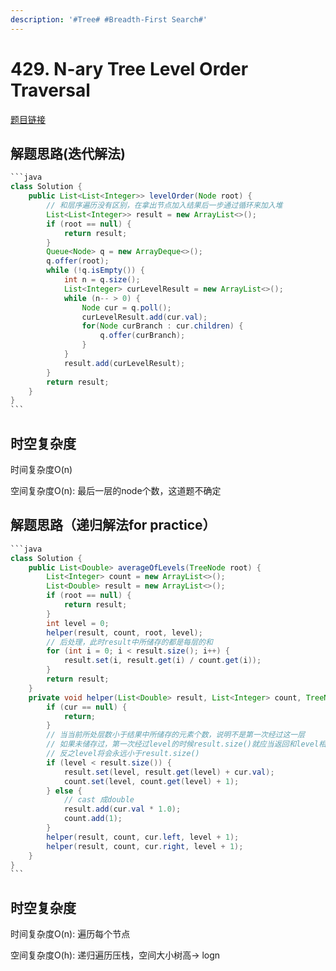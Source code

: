 ```yaml
---
description: '#Tree# #Breadth-First Search#'
---
```


# 429. N-ary Tree Level Order Traversal

[题目链接](https://leetcode.com/problems/n-ary-tree-level-order-traversal/description/)

## 解题思路(迭代解法)

````java
```java
class Solution {
    public List<List<Integer>> levelOrder(Node root) {
        // 和层序遍历没有区别，在拿出节点加入结果后一步通过循环来加入堆
        List<List<Integer>> result = new ArrayList<>();
        if (root == null) {
            return result;
        }
        Queue<Node> q = new ArrayDeque<>();
        q.offer(root);
        while (!q.isEmpty()) {
            int n = q.size();
            List<Integer> curLevelResult = new ArrayList<>();
            while (n-- > 0) {
                Node cur = q.poll();
                curLevelResult.add(cur.val);
                for(Node curBranch : cur.children) {
                    q.offer(curBranch);
                }
            }
            result.add(curLevelResult);
        }
        return result;
    }
}
```
````

## 时空复杂度

时间复杂度O(n)

空间复杂度O(n): 最后一层的node个数，这道题不确定

## 解题思路（递归解法for practice）

````java
```java
class Solution {
    public List<Double> averageOfLevels(TreeNode root) {
        List<Integer> count = new ArrayList<>();
        List<Double> result = new ArrayList<>();
        if (root == null) {
            return result;
        }
        int level = 0;
        helper(result, count, root, level);
        // 后处理，此时result中所储存的都是每层的和
        for (int i = 0; i < result.size(); i++) {
            result.set(i, result.get(i) / count.get(i));
        }
        return result;
    }
    private void helper(List<Double> result, List<Integer> count, TreeNode cur, int level) {
        if (cur == null) {
            return;
        }
        // 当当前所处层数小于结果中所储存的元素个数，说明不是第一次经过这一层
        // 如果未储存过，第一次经过level的时候result.size()就应当返回和level相同值
        // 反之level将会永远小于result.size()
        if (level < result.size()) {
            result.set(level, result.get(level) + cur.val);
            count.set(level, count.get(level) + 1);
        } else {
            // cast 成double
            result.add(cur.val * 1.0);
            count.add(1);
        }
        helper(result, count, cur.left, level + 1);
        helper(result, count, cur.right, level + 1);
    }
}
```
````

## 时空复杂度

时间复杂度O(n): 遍历每个节点

空间复杂度O(h): 递归遍历压栈，空间大小树高-> logn
